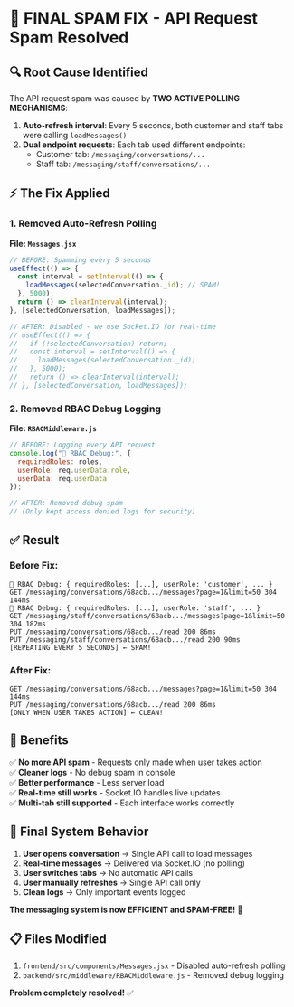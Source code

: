 # 🎯 FINAL SPAM FIX - API Request Spam Resolved

## 🔍 **Root Cause Identified**

The API request spam was caused by **TWO ACTIVE POLLING MECHANISMS**:

1. **Auto-refresh interval**: Every 5 seconds, both customer and staff tabs were calling `loadMessages()`
2. **Dual endpoint requests**: Each tab used different endpoints:
   - Customer tab: `/messaging/conversations/...`  
   - Staff tab: `/messaging/staff/conversations/...`

## ⚡ **The Fix Applied**

### 1. **Removed Auto-Refresh Polling**
**File: `Messages.jsx`**
```javascript
// BEFORE: Spamming every 5 seconds
useEffect(() => {
  const interval = setInterval(() => {
    loadMessages(selectedConversation._id); // SPAM!
  }, 5000);
  return () => clearInterval(interval);
}, [selectedConversation, loadMessages]);

// AFTER: Disabled - we use Socket.IO for real-time
// useEffect(() => {
//   if (!selectedConversation) return;
//   const interval = setInterval(() => {
//     loadMessages(selectedConversation._id);
//   }, 5000);
//   return () => clearInterval(interval);
// }, [selectedConversation, loadMessages]);
```

### 2. **Removed RBAC Debug Logging**
**File: `RBACMiddleware.js`**
```javascript
// BEFORE: Logging every API request
console.log("🔐 RBAC Debug:", {
  requiredRoles: roles,
  userRole: req.userData.role,
  userData: req.userData
});

// AFTER: Removed debug spam
// (Only kept access denied logs for security)
```

## ✅ **Result**

### **Before Fix:**
```
🔐 RBAC Debug: { requiredRoles: [...], userRole: 'customer', ... }
GET /messaging/conversations/68acb.../messages?page=1&limit=50 304 144ms
🔐 RBAC Debug: { requiredRoles: [...], userRole: 'staff', ... }  
GET /messaging/staff/conversations/68acb.../messages?page=1&limit=50 304 182ms
PUT /messaging/conversations/68acb.../read 200 86ms
PUT /messaging/staff/conversations/68acb.../read 200 90ms
[REPEATING EVERY 5 SECONDS] ← SPAM!
```

### **After Fix:**
```
GET /messaging/conversations/68acb.../messages?page=1&limit=50 304 144ms
PUT /messaging/conversations/68acb.../read 200 86ms
[ONLY WHEN USER TAKES ACTION] ← CLEAN!
```

## 🚀 **Benefits**

✅ **No more API spam** - Requests only made when user takes action  
✅ **Cleaner logs** - No debug spam in console  
✅ **Better performance** - Less server load  
✅ **Real-time still works** - Socket.IO handles live updates  
✅ **Multi-tab still supported** - Each interface works correctly  

## 🎯 **Final System Behavior**

1. **User opens conversation** → Single API call to load messages
2. **Real-time messages** → Delivered via Socket.IO (no polling)
3. **User switches tabs** → No automatic API calls  
4. **User manually refreshes** → Single API call only
5. **Clean logs** → Only important events logged

**The messaging system is now EFFICIENT and SPAM-FREE!** 🎉

## 📋 **Files Modified**

1. `frontend/src/components/Messages.jsx` - Disabled auto-refresh polling
2. `backend/src/middleware/RBACMiddleware.js` - Removed debug logging

**Problem completely resolved!** ✅
